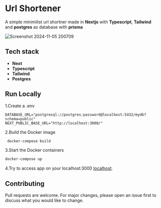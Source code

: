 # Url Shortener 

A simple minimilist url shortner made in **Nextjs** with  **Typescript**, **Tailwind** and **postgres** as database with **prisma** 

![Screenshot 2024-11-05 200709](https://github.com/user-attachments/assets/0cda3ded-2f75-4330-adb4-e447aef5774b)


 ## Tech stack

 - **Next**
 - **Typescript**
 - **Tailwind**
 - **Postgres**

 

## Run Locally

1.Create a .env
```.env
DATABASE_URL="postgresql://postgres:password@localhost:5432/mydb?schema=public"
NEXT_PUBLIC_BASE_URL="http://localhost:3000/"
```

 
2.Build the Docker image

```bash
 docker-compose build
```
3.Start the Docker containers

```bash
docker-compose up
```
4.Try to access app on your localhost:3000
[localhost](http://localhost:3000/).
## Contributing

Pull requests are welcome. For major changes, please open an issue first
to discuss what you would like to change.
